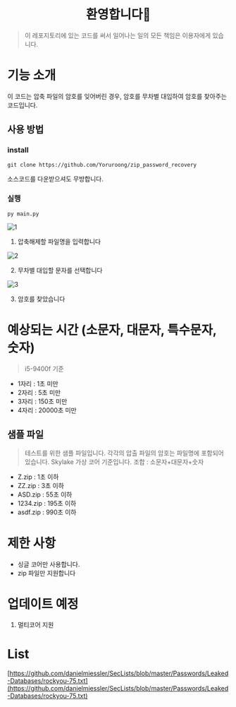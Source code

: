 <h1 align="center">환영합니다👋</h1>

> 이 레포지토리에 있는 코드를 써서 일어나는 일의 모든 책임은 이용자에게 있습니다.

# 기능 소개
이 코드는 압축 파일의 암호를 잊어버린 경우, 암호를 무차별 대입하여 암호를 찾아주는 코드입니다.

## 사용 방법
### install 
```
git clone https://github.com/Yoruroong/zip_password_recovery
```
소스코드를 다운받으셔도 무방합니다.
### 실행
`py main.py`

![1](https://yoru.pe.kr/githubimage/1.png)
1. 압축해제할 파일명을 입력합니다

![2](https://yoru.pe.kr/githubimage/2.png)

2. 무차별 대입할 문자를 선택합니다

![3](https://yoru.pe.kr/githubimage/3.png)

3. 암호를 찾았습니다


# 예상되는 시간 (소문자, 대문자, 특수문자, 숫자)
> i5-9400f 기준
- 1자리 : 1초 미만
- 2자리 : 5초 미만
- 3자리 : 150초 미만
- 4자리 : 20000초 미만

## 샘플 파일
> 테스트를 위한 샘플 파일입니다. 각각의 압출 파일의 암호는 파일명에 포함되어 있습니다. Skylake 가상 코어 기준입니다. 조합 : 소문자+대문자+숫자
- Z.zip : 1초 이하
- ZZ.zip : 3초 이하
- ASD.zip : 55초 이하
- 1234.zip : 195초 이하
- asdf.zip : 990초 이하

# 제한 사항
- 싱글 코어만 사용합니다.
- zip 파일만 지원합니다

# 업데이트 예정
1. 멀티코어 지원

# List
[https://github.com/danielmiessler/SecLists/blob/master/Passwords/Leaked-Databases/rockyou-75.txt](https://github.com/danielmiessler/SecLists/blob/master/Passwords/Leaked-Databases/rockyou-75.txt)
